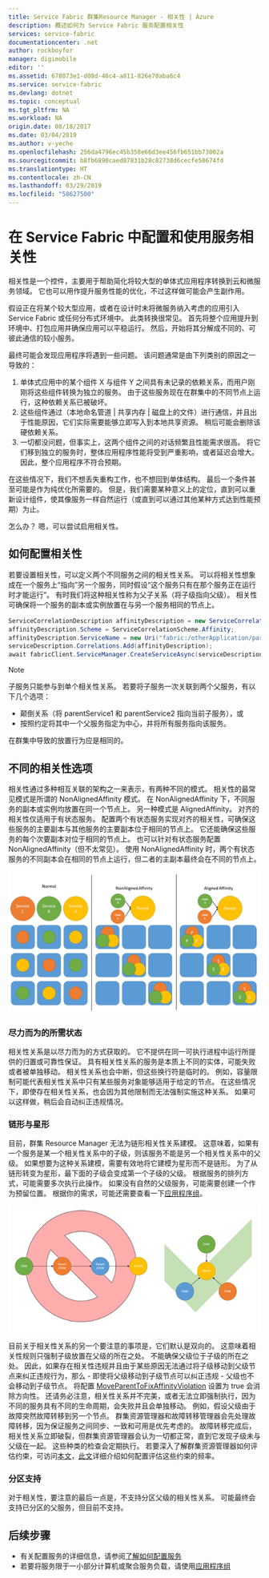 ```yaml
---
title: Service Fabric 群集Resource Manager - 相关性 | Azure
description: 概述如何为 Service Fabric 服务配置相关性
services: service-fabric
documentationcenter: .net
author: rockboyfor
manager: digimobile
editor: ''
ms.assetid: 678073e1-d08d-46c4-a811-826e70aba6c4
ms.service: service-fabric
ms.devlang: dotnet
ms.topic: conceptual
ms.tgt_pltfrm: NA
ms.workload: NA
origin.date: 08/18/2017
ms.date: 03/04/2019
ms.author: v-yeche
ms.openlocfilehash: 256da4796ec45b358e66d3ee456fb651bb73002a
ms.sourcegitcommit: b8fb6890caed87831b28c82738d6cecfe50674fd
ms.translationtype: HT
ms.contentlocale: zh-CN
ms.lasthandoff: 03/29/2019
ms.locfileid: "58627500"
---
```

# <a name="configuring-and-using-service-affinity-in-service-fabric"></a>在 Service Fabric 中配置和使用服务相关性
相关性是一个控件，主要用于帮助简化将较大型的单体式应用程序转换到云和微服务领域。 它也可以用作提升服务性能的优化，不过这样做可能会产生副作用。

假设正在将某个较大型应用，或者在设计时未将微服务纳入考虑的应用引入 Service Fabric 或任何分布式环境中。 此类转换很常见。 首先将整个应用提升到环境中、打包应用并确保应用可以平稳运行。 然后，开始将其分解成不同的、可彼此通信的较小服务。

最终可能会发现应用程序将遇到一些问题。 该问题通常是由下列类别的原因之一导致的：

1. 单体式应用中的某个组件 X 与组件 Y 之间具有未记录的依赖关系，而用户刚刚将这些组件转换为独立的服务。 由于这些服务现在在群集中的不同节点上运行，这种依赖关系已被破坏。
2. 这些组件通过（本地命名管道 | 共享内存 | 磁盘上的文件）进行通信，并且出于性能原因，它们实际需要能够立即写入到本地共享资源。 稍后可能会删除该硬依赖关系。
3. 一切都没问题，但事实上，这两个组件之间的对话频繁且性能需求很高。 将它们移到独立的服务时，整体应用程序性能将受到严重影响，或者延迟会增大。 因此，整个应用程序不符合预期。

在这些情况下，我们不想丢失重构工作，也不想回到单体结构。 最后一个条件甚至可能是作为纯优化所需要的。 但是，我们需要某种意义上的定位，直到可以重新设计组件，使其像服务一样自然运行（或直到可以通过其他某种方式达到性能预期）为止。

怎么办？ 嗯，可以尝试启用相关性。

## <a name="how-to-configure-affinity"></a>如何配置相关性
若要设置相关性，可以定义两个不同服务之间的相关性关系。 可以将相关性想象成在一个服务上“指向”另一个服务，同时假设“这个服务只有在那个服务正在运行时才能运行”。 有时我们将这种相关性称为父子关系（将子级指向父级）。 相关性可确保将一个服务的副本或实例放置在与另一个服务相同的节点上。

```csharp
ServiceCorrelationDescription affinityDescription = new ServiceCorrelationDescription();
affinityDescription.Scheme = ServiceCorrelationScheme.Affinity;
affinityDescription.ServiceName = new Uri("fabric:/otherApplication/parentService");
serviceDescription.Correlations.Add(affinityDescription);
await fabricClient.ServiceManager.CreateServiceAsync(serviceDescription);
```

> [!NOTE]
> 子服务只能参与到单个相关性关系。 若要将子服务一次关联到两个父服务，有以下几个选项：
> - 颠倒关系（将 parentService1 和 parentService2 指向当前子服务），或
> - 按照约定将其中一个父服务指定为中心，并将所有服务指向该服务。 
>
> 在群集中导致的放置行为应是相同的。
>

## <a name="different-affinity-options"></a>不同的相关性选项
相关性通过多种相互关联的架构之一来表示，有两种不同的模式。 相关性的最常见模式是所谓的 NonAlignedAffinity 模式。 在 NonAlignedAffinity 下，不同服务的副本或实例均放置在同一个节点上。 另一种模式是 AlignedAffinity。 对齐的相关性仅适用于有状态服务。 配置两个有状态服务实现对齐的相关性，可确保这些服务的主要副本与其他服务的主要副本位于相同的节点上。 它还能确保这些服务的每个次要副本对位于相同的节点上。 也可以针对有状态服务配置 NonAlignedAffinity（但不太常见）。 使用 NonAlignedAffinity 时，两个有状态服务的不同副本会在相同的节点上运行，但二者的主副本最终会在不同的节点上。

<center>

![相关性模式及其影响][Image1]
</center>

### <a name="best-effort-desired-state"></a>尽力而为的所需状态
相关性关系是以尽力而为的方式获取的。 它不提供在同一可执行进程中运行所提供的归置或可靠性保证。 具有相关性关系的服务是本质上不同的实体，可能失败或者被单独移动。 相关性关系也会中断，但这些换行符是临时的。 例如，容量限制可能代表相关性关系中只有某些服务对象能够适用于给定的节点。 在这些情况下，即使存在相关性关系，也会因为其他限制而无法强制实施这种关系。 如果可以这样做，稍后会自动纠正违规情况。

### <a name="chains-vs-stars"></a>链形与星形
目前，群集 Resource Manager 无法为链形相关性关系建模。 这意味着，如果有一个服务是某一个相关性关系中的子级，则该服务不能是另一个相关性关系中的父级。 如果想要为这种关系建模，需要有效地将它建模为星形而不是链形。 为了从链形转变为星形，最下面的子级会变成第一个子级的父级。 根据服务的排列方式，可能需要多次执行此操作。 如果没有自然的父级服务，可能需要创建一个作为预留位置。 根据你的需求，可能还需要查看一下[应用程序组](service-fabric-cluster-resource-manager-application-groups.md)。

<center>

![相关性关系上下文中的链形与星形][Image2]
</center>

目前关于相关性关系的另一个要注意的事项是，它们默认是双向的。 这意味着相关性规则只强制子级放置在父级的所在之处。 不能确保父级位于子级的所在之处。 因此，如果存在相关性违规并且由于某些原因无法通过将子级移动到父级节点来纠正违规行为，那么 - 即使将父级移动到子级节点可以纠正违规 - 父级也不会移动到子级节点。 将配置 [MoveParentToFixAffinityViolation](service-fabric-cluster-fabric-settings.md) 设置为 true 会消除方向性。 还请务必注意，相关性关系并不完美，或者无法立即强制执行，因为不同的服务具有不同的生命周期，会失败并且会单独移动。 例如，假设父级由于故障突然故障转移到另一个节点。 群集资源管理器和故障转移管理器会先处理故障转移，因为保证服务之间同步、一致和可用是优先考虑的。 故障转移完成后，相关性关系立即破裂，但群集资源管理器会认为一切都正常，直到它发现子级未与父级在一起。 这些种类的检查会定期执行。 若要深入了解群集资源管理器如何评估约束，可访问[本文](service-fabric-cluster-resource-manager-management-integration.md#constraint-types)，[此文](service-fabric-cluster-resource-manager-balancing.md)详细介绍如何配置评估这些约束的频率。   

### <a name="partitioning-support"></a>分区支持
对于相关性，要注意的最后一点是，不支持分区父级的相关性关系。 可能最终会支持已分区的父服务，但目前不支持。

## <a name="next-steps"></a>后续步骤
- 有关配置服务的详细信息，请参阅[了解如何配置服务](service-fabric-cluster-resource-manager-configure-services.md)
- 若要将服务限于一小部分计算机或聚合服务负载，请使用[应用程序组](service-fabric-cluster-resource-manager-application-groups.md)

[Image1]:./media/service-fabric-cluster-resource-manager-advanced-placement-rules-affinity/cluster-resrouce-manager-affinity-modes.png
[Image2]:./media/service-fabric-cluster-resource-manager-advanced-placement-rules-affinity/cluster-resource-manager-chains-vs-stars.png

<!--Update_Description: update meta properties -->